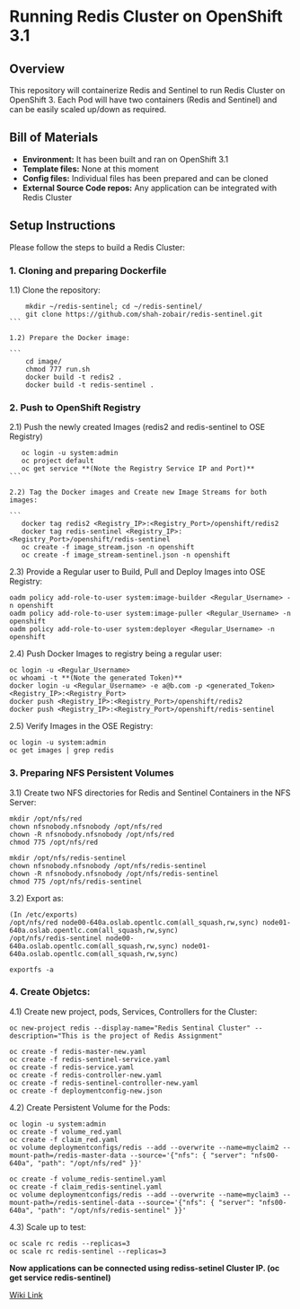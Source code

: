 # Running Redis Cluster on OpenShift 3.1

## Overview
This repository will containerize Redis and Sentinel to run Redis Cluster on OpenShift 3. Each Pod will have two containers (Redis and Sentinel) and can be easily scaled up/down as required.

## Bill of Materials
* **Environment:** It has been built and ran on OpenShift 3.1
* **Template files:** None at this moment
* **Config files:** Individual files has been prepared and can be cloned
* **External Source Code repos:** Any application can be integrated with Redis Cluster

## Setup Instructions
Please follow the steps to build a Redis Cluster:
### 1. Cloning and preparing Dockerfile

1.1) Clone the repository:

````
    mkdir ~/redis-sentinel; cd ~/redis-sentinel/
    git clone https://github.com/shah-zobair/redis-sentinel.git
```

1.2) Prepare the Docker image:

```
    cd image/
    chmod 777 run.sh
    docker build -t redis2 .
    docker build -t redis-sentinel .
````

### 2. Push to OpenShift Registry

2.1) Push the newly created Images (redis2 and redis-sentinel to OSE Registry)

````
   oc login -u system:admin
   oc project default
   oc get service **(Note the Registry Service IP and Port)**
```

2.2) Tag the Docker images and Create new Image Streams for both images: 

```
   docker tag redis2 <Registry_IP>:<Registry_Port>/openshift/redis2
   docker tag redis-sentinel <Registry_IP>:<Registry_Port>/openshift/redis-sentinel
   oc create -f image_stream.json -n openshift
   oc create -f image_stream-sentinel.json -n openshift
````

2.3) Provide a Regular user to Build, Pull and Deploy Images into OSE Registry:
```
oadm policy add-role-to-user system:image-builder <Regular_Username> -n openshift
oadm policy add-role-to-user system:image-puller <Regular_Username> -n openshift
oadm policy add-role-to-user system:deployer <Regular_Username> -n openshift
```

2.4) Push Docker Images to registry being a regular user:
```
oc login -u <Regular_Username>
oc whoami -t **(Note the generated Token)**
docker login -u <Regular_Username> -e a@b.com -p <generated_Token> <Registry_IP>:<Registry_Port>
docker push <Registry_IP>:<Registry_Port>/openshift/redis2
docker push <Registry_IP>:<Registry_Port>/openshift/redis-sentinel
```

2.5) Verify Images in the OSE Registry:
```
oc login -u system:admin
oc get images | grep redis
```

### 3. Preparing NFS Persistent Volumes
3.1) Create two NFS directories for Redis and Sentinel Containers in the NFS Server:

```
mkdir /opt/nfs/red
chown nfsnobody.nfsnobody /opt/nfs/red
chown -R nfsnobody.nfsnobody /opt/nfs/red
chmod 775 /opt/nfs/red

mkdir /opt/nfs/redis-sentinel
chown nfsnobody.nfsnobody /opt/nfs/redis-sentinel
chown -R nfsnobody.nfsnobody /opt/nfs/redis-sentinel
chmod 775 /opt/nfs/redis-sentinel
```
3.2) Export as:

```
(In /etc/exports)
/opt/nfs/red node00-640a.oslab.opentlc.com(all_squash,rw,sync) node01-640a.oslab.opentlc.com(all_squash,rw,sync)
/opt/nfs/redis-sentinel node00-640a.oslab.opentlc.com(all_squash,rw,sync) node01-640a.oslab.opentlc.com(all_squash,rw,sync)

exportfs -a
```
### 4. Create Objetcs:

4.1) Create new project, pods, Services, Controllers for the Cluster:

```
oc new-project redis --display-name="Redis Sentinal Cluster" --description="This is the project of Redis Assignment"

oc create -f redis-master-new.yaml
oc create -f redis-sentinel-service.yaml
oc create -f redis-service.yaml
oc create -f redis-controller-new.yaml
oc create -f redis-sentinel-controller-new.yaml
oc create -f deploymentconfig-new.json
```

4.2) Create Persistent Volume for the Pods:

```
oc login -u system:admin
oc create -f volume_red.yaml
oc create -f claim_red.yaml
oc volume deploymentconfigs/redis --add --overwrite --name=myclaim2 --mount-path=/redis-master-data --source='{"nfs": { "server": "nfs00-640a", "path": "/opt/nfs/red" }}'

oc create -f volume_redis-sentinel.yaml
oc create -f claim_redis-sentinel.yaml
oc volume deploymentconfigs/redis --add --overwrite --name=myclaim3 --mount-path=/redis-sentinel-data --source='{"nfs": { "server": "nfs00-640a", "path": "/opt/nfs/redis-sentinel" }}'
```
4.3) Scale up to test:

```
oc scale rc redis --replicas=3
oc scale rc redis-sentinel --replicas=3
```

**Now applications can be connected using rediss-setinel Cluster IP. (oc get service redis-sentinel)**

[Wiki Link](https://github.com/shah-zobair/redis-sentinel/wiki/Redis-Cluster-on-OpenShift-3.1)
